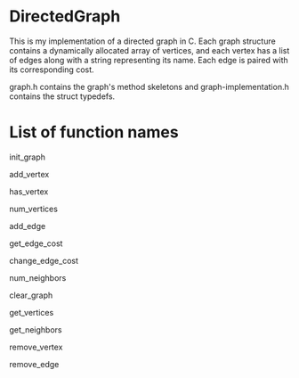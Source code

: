 # DirectedGraph

This is my implementation of a directed graph in C. Each graph structure contains a dynamically allocated array of vertices, and each vertex has a list of edges along with a string representing its name. Each edge is paired with its corresponding cost.

graph.h contains the graph's method skeletons and graph-implementation.h contains the struct typedefs.

# List of function names

init_graph

add_vertex

has_vertex

num_vertices

add_edge

get_edge_cost

change_edge_cost

num_neighbors

clear_graph

get_vertices

get_neighbors

remove_vertex

remove_edge

